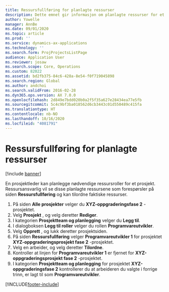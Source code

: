 ```yaml
---
title: Ressursfullføring for planlagte ressurser
description: Dette emnet gir informasjon om planlagte ressurser for et prosjekt.
author: Yowelle
manager: AnnBe
ms.date: 09/01/2020
ms.topic: article
ms.prod: ''
ms.service: dynamics-ax-applications
ms.technology: ''
ms.search.form: ProjProjectsListPage
audience: Application User
ms.reviewer: josaw
ms.search.scope: Core, Operations
ms.custom: 82022
ms.assetid: bd2fb375-84c6-428a-8e54-f0f719045898
ms.search.region: Global
ms.author: andchoi
ms.search.validFrom: 2016-02-28
ms.dyn365.ops.version: AX 7.0.0
ms.openlocfilehash: 2d849e7bdd020b0a2f5f35a627e28434ea77e5fb
ms.sourcegitcommit: 5c4c9bf3ba018562d6cb3443c01d550489c415fa
ms.translationtype: HT
ms.contentlocale: nb-NO
ms.lasthandoff: 10/16/2020
ms.locfileid: "4081791"
---
```

# <a name="resource-fulfillment-for-planned-resources"></a>Ressursfullføring for planlagte ressurser

[!include [banner](../includes/banner.md)]

En prosjektleder kan planlegge nødvendige ressursroller for et prosjekt. Ressursansvarlig vil se disse planlagte ressursene som forespørsler på siden **Ressursfullføring** og kan tilordne faktiske ressurser.

1. På siden **Alle prosjekter** velger du **XYZ-oppgraderingsfase 2** -prosjektet.
2. Velg **Prosjekt** , og velg deretter **Rediger**.
3. I kategorien **Prosjektteam og planlegging** velger du **Legg til**.
4. I dialogboksen **Legg til roller** velger du rollen **Programvareutvikler**.
5. Velg **Opprett** , og lukk deretter prosjektsiden.
6. På siden **Ressursfullføring** velger **Programvareutvikler 1** for prosjektet **XYZ-oppgraderingsprosjekt fase 2** -prosjektet.
7. Velg en arbeider, og velg deretter **Tilordne**.
8. Kontroller at linjen for **Programvareutvikler 1** er fjernet for **XYZ-oppgraderingsprosjekt fase 2** -prosjektet.
9. I kategorien **Prosjektteam og planlegging** for prosjektet **XYZ-oppgraderingsfase 2** kontrollerer du at arbeideren du valgte i forrige trinn, er lagt til som **Programvareutvikler**.


[!INCLUDE[footer-include](../includes/footer-banner.md)]